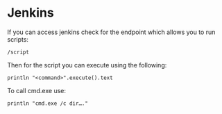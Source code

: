 # Jenkins
If you can access jenkins check for the endpoint which allows you to run scripts: 
```
/script 
```

Then for the script you can execute using the following: 
```
println "<command>".execute().text 
```

To call cmd.exe use: 
```
println "cmd.exe /c dir…."
```
